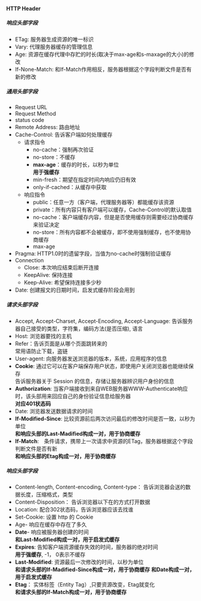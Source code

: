 #### HTTP Header
##### 响应头部字段
- ETag: 服务器生成资源的唯一标识
- Vary: 代理服务器缓存的管理信息
- Age: 资源在缓存代理中存贮的时长(取决于max-age和s-maxage的大小)的修改　　
- If-None-Match: 和If-Match作用相反，服务器根据这个字段判断文件是否有新的修改

##### 通用头部字段
- Request URL
- Request Method
- status code
- Remote Address: 路由地址 
- Cache-Control: 告诉客户端如何处理缓存 
  - 请求指令
    - no-cache：强制再次验证
    - no-store：不缓存
    - **max-age**：缓存的时长，以秒为单位     
    **用于强缓存**
    - min-fresh：期望在指定时间内响应仍旧有效
    - only-if-cached：从缓存中获取 
  - 响应指令
    - public：任意一方（客户端，代理服务器等）都能缓存该资源
    - private：所有内容只有客户端可以缓存，Cache-Control的默认取值
    - no-cache：客户端缓存内容，但是是否使用缓存则需要经过协商缓存来验证决定
    - no-store：所有内容都不会被缓存，即不使用强制缓存，也不使用协商缓存
    - max-age
- Pragma: HTTP1.0时的遗留字段，当值为no-cache时强制验证缓存
- Connection
  - Close: 本次响应结束后断开连接  
  - KeepAlive: 保持连接  
  - Keep-Alive: 希望保持连接多少秒
- Date: 创建报文的日期时间，启发式缓存阶段会用到   

##### 请求头部字段
- Accept, Accept-Charset, Accept-Encoding, Accept-Language: 告诉服务器自己接受的类型，字符集，编码方法(是否压缩), 语言   
- Host: 浏览器要找的主机
- Refer：告诉页面是从哪个页面跳转来的   
常用语防止下载，盗链   
- User-agent: 向服务器发送浏览器的版本，系统，应用程序的信息  
- **Cookie**: 通过它可以在客户端保存用户状态，即使用户关闭浏览器也能继续保存   
告诉服务器关于 Session 的信息，存储让服务器辨识用户身份的信息   
- **Authorization**: 当客户端接收到来自WEB服务器WWW-Authenticate响应时，该头部用来回应自己的身份验证信息给服务器   
**对应401状态码**    
- Date: 浏览器发送数据请求的时间  
- **If-Modified-Since**: 比较资源前后两次访问最后的修改时间是否一致，以秒为单位     
**和响应头部的Last-Madified构成一对，用于协商缓存** 
- **If-Match**:　条件请求，携带上一次请求中资源的ETag，服务器根据这个字段判断文件是否有新   
**和响应头部的Etag构成一对，用于协商缓存**  

##### 响应头部字段 
- Content-length, Content-encoding, Content-type： 告诉浏览器会送的数据长度，压缩格式，类型   
- Content-Disposition： 告诉浏览器以下在的方式打开数据   
- Location: 配合302状态码，告诉浏览器应该去找谁   
- Set-Cookie: 设置 http 的 Cookie
- Age- 响应在缓存中存在了多久
- **Date**- 响应被服务器创建的时间   
**和Last-Modified构成一对，用于启发式缓存**
- **Expires**: 告知客户端资源缓存失效的时间，服务器的绝对时间    
**用于强缓存**, -1， 0表示不缓存  
- **Last-Modified**: 资源最后一次修改的时间，以秒为单位     
**和请求头部的If-Madified-Since构成一对，用于协商缓存** 
**和Date构成一对，用于启发式缓存**
- **Etag**： 实体标签（Entity Tag）,只要资源改变，Etag就变化   
**和请求头部的If-Match构成一对，用于协商缓存**  

